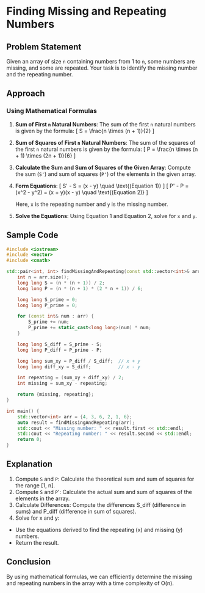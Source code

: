 # Finding Missing and Repeating Numbers

## Problem Statement

Given an array of size `n` containing numbers from 1 to `n`, some numbers are missing, and some are repeated. Your task is to identify the missing number and the repeating number.

## Approach

### Using Mathematical Formulas

1. **Sum of First `n` Natural Numbers**: The sum of the first `n` natural numbers is given by the formula:
   \[
   S = \frac{n \times (n + 1)}{2}
   \]
   
2. **Sum of Squares of First `n` Natural Numbers**: The sum of the squares of the first `n` natural numbers is given by the formula:
   \[
   P = \frac{n \times (n + 1) \times (2n + 1)}{6}
   \]

3. **Calculate the Sum and Sum of Squares of the Given Array**: Compute the sum (`S'`) and sum of squares (`P'`) of the elements in the given array.

4. **Form Equations**:
   \[
   S' - S = (x - y) \quad \text{(Equation 1)}
   \]
   \[
   P' - P = (x^2 - y^2) = (x + y)(x - y) \quad \text{(Equation 2)}
   \]

   Here, `x` is the repeating number and `y` is the missing number.

5. **Solve the Equations**: Using Equation 1 and Equation 2, solve for `x` and `y`.

## Sample Code

```cpp
#include <iostream>
#include <vector>
#include <cmath>

std::pair<int, int> findMissingAndRepeating(const std::vector<int>& arr) {
    int n = arr.size();
    long long S = (n * (n + 1)) / 2;
    long long P = (n * (n + 1) * (2 * n + 1)) / 6;

    long long S_prime = 0;
    long long P_prime = 0;

    for (const int& num : arr) {
        S_prime += num;
        P_prime += static_cast<long long>(num) * num;
    }

    long long S_diff = S_prime - S;
    long long P_diff = P_prime - P;

    long long sum_xy = P_diff / S_diff;  // x + y
    long long diff_xy = S_diff;          // x - y

    int repeating = (sum_xy + diff_xy) / 2;
    int missing = sum_xy - repeating;

    return {missing, repeating};
}

int main() {
    std::vector<int> arr = {4, 3, 6, 2, 1, 6};
    auto result = findMissingAndRepeating(arr);
    std::cout << "Missing number: " << result.first << std::endl;
    std::cout << "Repeating number: " << result.second << std::endl;
    return 0;
}
```



## Explanation
1. Compute `S` and `P`: Calculate the theoretical sum and sum of squares for the range [1, n].
2. Compute `S` and `P`': Calculate the actual sum and sum of squares of the elements in the array.
3. Calculate Differences: Compute the differences S_diff (difference in sums) and P_diff (difference in sum of squares).
4. Solve for x and y:
- Use the equations derived to find the repeating (x) and missing (y) numbers.
- Return the result.

## Conclusion
By using mathematical formulas, we can efficiently determine the missing and repeating numbers in the array with a time complexity of O(n).